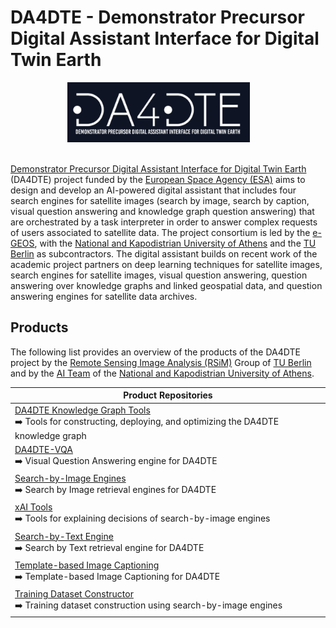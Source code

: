 # DA4DTE - Demonstrator Precursor Digital Assistant Interface for Digital Twin Earth

<div align="center">
  <img src="DA4DTE_logo.png" style="font-size: 1rem; height: 6em; width: auto; padding-right: 30px;" />
</div>
&ensp;
&ensp;

[Demonstrator Precursor Digital Assistant Interface for Digital Twin Earth](http://da4dte.e-geos.earth/) (DA4DTE) project funded by the [European Space Agency (ESA)](http://esa.int) aims to design and develop an AI-powered digital assistant that includes four search engines for satellite images (search by image, search by caption, visual question answering and knowledge graph question answering) that are orchestrated by a task interpreter in order to answer complex requests of users associated to satellite data. The project consortium is led by the [e-GEOS](https://www.e-geos.it/en/), with the [National and Kapodistrian University of Athens](https://en.uoa.gr/) and the [TU Berlin](https://tu.berlin) as subcontractors. The digital assistant builds on recent work of the academic project partners on deep learning techniques for satellite images, search engines for satellite images, visual question answering, question answering over knowledge graphs and linked geospatial data, and question answering engines for satellite data archives.

## Products

The following list provides an overview of the products of the DA4DTE project by the [Remote Sensing Image Analysis (RSiM)](https://rsim.berlin) Group of [TU Berlin](https://tu.berlin) and by the [AI Team](https://ai.di.uoa.gr/) of the [National and Kapodistrian University of Athens](https://en.uoa.gr/).

|  Product Repositories |
|-------------|
| [DA4DTE Knowledge Graph Tools](./kg_tools/) <br> ➡️ Tools for constructing, deploying, and optimizing the DA4DTE knowledge graph |
| [DA4DTE-VQA](./visual_question_answering/) <br> ➡️ Visual Question Answering engine for DA4DTE |
| [Search-by-Image Engines](./search_by_image_engines/) <br> ➡️ Search by Image retrieval engines for DA4DTE |
| [xAI Tools](./xai_tools/) <br> ➡️ Tools for explaining decisions of search-by-image engines |
| [Search-by-Text Engine](./search_by_text_engine/) <br> ➡️ Search by Text retrieval engine for DA4DTE |
| [Template-based Image Captioning](./template_based_image_captioning/) <br> ➡️ Template-based Image Captioning for DA4DTE |
| [Training Dataset Constructor](./training_dataset_constructor/) <br> ➡️ Training dataset construction using search-by-image engines |
